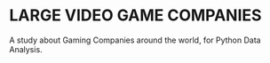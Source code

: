 # LARGE VIDEO GAME COMPANIES
A study about Gaming Companies around the world, for Python Data Analysis.